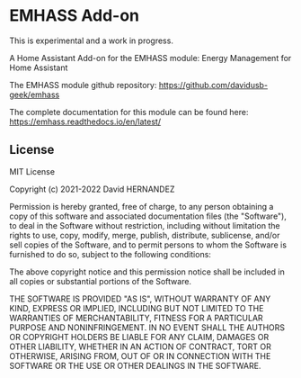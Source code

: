 # EMHASS Add-on

This is experimental and a work in progress.

A Home Assistant Add-on for the EMHASS module: Energy Management for Home Assistant

The EMHASS module github repository: https://github.com/davidusb-geek/emhass

The complete documentation for this module can be found here: https://emhass.readthedocs.io/en/latest/

## License

MIT License

Copyright (c) 2021-2022 David HERNANDEZ

Permission is hereby granted, free of charge, to any person obtaining a copy
of this software and associated documentation files (the "Software"), to deal
in the Software without restriction, including without limitation the rights
to use, copy, modify, merge, publish, distribute, sublicense, and/or sell
copies of the Software, and to permit persons to whom the Software is
furnished to do so, subject to the following conditions:

The above copyright notice and this permission notice shall be included in all
copies or substantial portions of the Software.

THE SOFTWARE IS PROVIDED "AS IS", WITHOUT WARRANTY OF ANY KIND, EXPRESS OR
IMPLIED, INCLUDING BUT NOT LIMITED TO THE WARRANTIES OF MERCHANTABILITY,
FITNESS FOR A PARTICULAR PURPOSE AND NONINFRINGEMENT. IN NO EVENT SHALL THE
AUTHORS OR COPYRIGHT HOLDERS BE LIABLE FOR ANY CLAIM, DAMAGES OR OTHER
LIABILITY, WHETHER IN AN ACTION OF CONTRACT, TORT OR OTHERWISE, ARISING FROM,
OUT OF OR IN CONNECTION WITH THE SOFTWARE OR THE USE OR OTHER DEALINGS IN THE
SOFTWARE.
